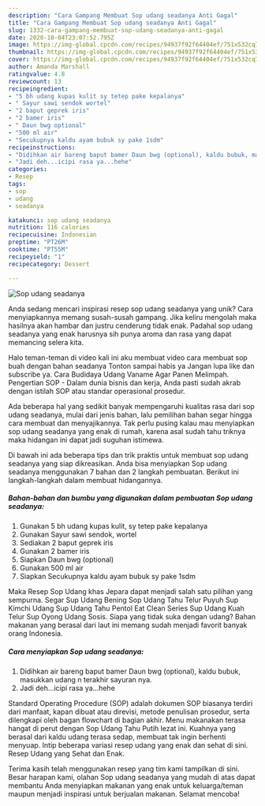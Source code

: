 ```yaml
---
description: "Cara Gampang Membuat Sop udang seadanya Anti Gagal"
title: "Cara Gampang Membuat Sop udang seadanya Anti Gagal"
slug: 1332-cara-gampang-membuat-sop-udang-seadanya-anti-gagal
date: 2020-10-04T23:07:52.795Z
image: https://img-global.cpcdn.com/recipes/94937f92f64404ef/751x532cq70/sop-udang-seadanya-foto-resep-utama.jpg
thumbnail: https://img-global.cpcdn.com/recipes/94937f92f64404ef/751x532cq70/sop-udang-seadanya-foto-resep-utama.jpg
cover: https://img-global.cpcdn.com/recipes/94937f92f64404ef/751x532cq70/sop-udang-seadanya-foto-resep-utama.jpg
author: Amanda Marshall
ratingvalue: 4.8
reviewcount: 13
recipeingredient:
- "5 bh udang kupas kulit sy tetep pake kepalanya"
- " Sayur sawi sendok wortel"
- "2 baput geprek iris"
- "2 bamer iris"
- " Daun bwg optional"
- "500 ml air"
- "Secukupnya kaldu ayam bubuk sy pake 1sdm"
recipeinstructions:
- "Didihkan air bareng baput bamer Daun bwg (optional), kaldu bubuk, masukkan udang n terakhir sayuran nya."
- "Jadi deh...icipi rasa ya...hehe"
categories:
- Resep
tags:
- sop
- udang
- seadanya

katakunci: sop udang seadanya 
nutrition: 116 calories
recipecuisine: Indonesian
preptime: "PT26M"
cooktime: "PT55M"
recipeyield: "1"
recipecategory: Dessert

---
```



![Sop udang seadanya](https://img-global.cpcdn.com/recipes/94937f92f64404ef/751x532cq70/sop-udang-seadanya-foto-resep-utama.jpg)

Anda sedang mencari inspirasi resep sop udang seadanya yang unik? Cara menyiapkannya memang susah-susah gampang. Jika keliru mengolah maka hasilnya akan hambar dan justru cenderung tidak enak. Padahal sop udang seadanya yang enak harusnya sih punya aroma dan rasa yang dapat memancing selera kita.

Halo teman-teman di video kali ini aku membuat video cara membuat sop buah dengan bahan seadanya Tonton sampai habis ya Jangan lupa like dan subscribe ya. Cara Budidaya Udang Vaname Agar Panen Melimpah. Pengertian SOP - Dalam dunia bisnis dan kerja, Anda pasti sudah akrab dengan istilah SOP atau standar operasional prosedur.

Ada beberapa hal yang sedikit banyak mempengaruhi kualitas rasa dari sop udang seadanya, mulai dari jenis bahan, lalu pemilihan bahan segar hingga cara membuat dan menyajikannya. Tak perlu pusing kalau mau menyiapkan sop udang seadanya yang enak di rumah, karena asal sudah tahu triknya maka hidangan ini dapat jadi suguhan istimewa.


Di bawah ini ada beberapa tips dan trik praktis untuk membuat sop udang seadanya yang siap dikreasikan. Anda bisa menyiapkan Sop udang seadanya menggunakan 7 bahan dan 2 langkah pembuatan. Berikut ini langkah-langkah dalam membuat hidangannya.

<!--inarticleads1-->

##### Bahan-bahan dan bumbu yang digunakan dalam pembuatan Sop udang seadanya:

1. Gunakan 5 bh udang kupas kulit, sy tetep pake kepalanya
1. Gunakan  Sayur sawi sendok, wortel
1. Sediakan 2 baput geprek iris
1. Gunakan 2 bamer iris
1. Siapkan  Daun bwg (optional)
1. Gunakan 500 ml air
1. Siapkan Secukupnya kaldu ayam bubuk sy pake 1sdm


Maka Resep Sop Udang khas Jepara dapat menjadi salah satu pilihan yang sempurna. Segar Sup Udang Bening Sop Udang Tahu Telur Puyuh Sup Kimchi Udang Sup Udang Tahu Pentol Eat Clean Series Sup Udang Kuah Telur Sup Oyong Udang Sosis. Siapa yang tidak suka dengan udang? Bahan makanan yang berasal dari laut ini memang sudah menjadi favorit banyak orang Indonesia. 

<!--inarticleads2-->

##### Cara menyiapkan Sop udang seadanya:

1. Didihkan air bareng baput bamer Daun bwg (optional), kaldu bubuk, masukkan udang n terakhir sayuran nya.
1. Jadi deh...icipi rasa ya...hehe


Standard Operating Procedure (SOP) adalah dokumen SOP biasanya terdiri dari manfaat, kapan dibuat atau direvisi, metode penulisan prosedur, serta dilengkapi oleh bagan flowchart di bagian akhir. Menu makanakan terasa hangat di perut dengan Sop Udang Tahu Putih lezat ini. Kuahnya yang berasal dari kaldu udang terasa sedap, membuat tak ingin berhenti menyuap. Intip beberapa variasi resep udang yang enak dan sehat di sini. Resep Udang yang Sehat dan Enak. 

Terima kasih telah menggunakan resep yang tim kami tampilkan di sini. Besar harapan kami, olahan Sop udang seadanya yang mudah di atas dapat membantu Anda menyiapkan makanan yang enak untuk keluarga/teman maupun menjadi inspirasi untuk berjualan makanan. Selamat mencoba!

